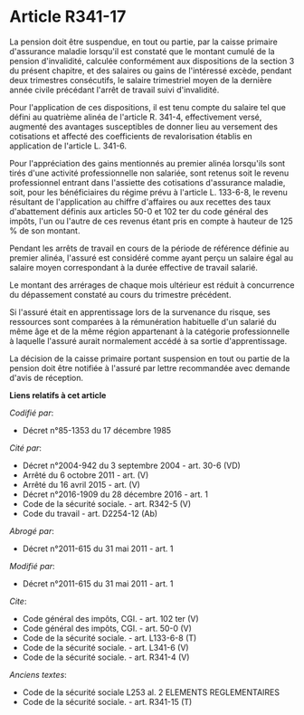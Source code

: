 # Article R341-17

La pension doit être suspendue, en tout ou partie, par la caisse primaire d'assurance maladie lorsqu'il est constaté que le
montant cumulé de la pension d'invalidité, calculée conformément aux dispositions de la section 3 du présent chapitre, et des
salaires ou gains de l'intéressé excède, pendant deux trimestres consécutifs, le salaire trimestriel moyen de la dernière
année civile précédant l'arrêt de travail suivi d'invalidité. 

Pour l'application de ces dispositions, il est tenu compte du salaire tel que défini au quatrième alinéa de l'article R.
341-4, effectivement versé, augmenté des avantages susceptibles de donner lieu au versement des cotisations et affecté des
coefficients de revalorisation établis en application de l'article L. 341-6. 

Pour l'appréciation des gains mentionnés au premier alinéa lorsqu'ils sont tirés d'une activité professionnelle non salariée,
sont retenus soit le revenu professionnel entrant dans l'assiette des cotisations d'assurance maladie, soit, pour les
bénéficiaires du régime prévu à l'article L. 133-6-8, le revenu résultant de l'application au chiffre d'affaires ou aux
recettes des taux d'abattement définis aux articles 50-0 et 102 ter du code général des impôts, l'un ou l'autre de ces
revenus étant pris en compte à hauteur de 125 % de son montant. 

Pendant les arrêts de travail en cours de la période de référence définie au premier alinéa, l'assuré est considéré comme
ayant perçu un salaire égal au salaire moyen correspondant à la durée effective de travail salarié. 

Le montant des arrérages de chaque mois ultérieur est réduit à concurrence du dépassement constaté au cours du trimestre
précédent. 

Si l'assuré était en apprentissage lors de la survenance du risque, ses ressources sont comparées à la rémunération
habituelle d'un salarié du même âge et de la même région appartenant à la catégorie professionnelle à laquelle l'assuré
aurait normalement accédé à sa sortie d'apprentissage. 

La décision de la caisse primaire portant suspension en tout ou partie de la pension doit être notifiée à l'assuré par lettre
recommandée avec demande d'avis de réception.

**Liens relatifs à cet article**

_Codifié par_:

  - Décret n°85-1353 du 17 décembre 1985

_Cité par_:

  - Décret n°2004-942 du 3 septembre 2004 - art. 30-6 (VD)
  - Arrêté du 6 octobre 2011 - art. (V)
  - Arrêté du 16 avril 2015 - art. (V)
  - Décret n°2016-1909 du 28 décembre 2016 - art. 1
  - Code de la sécurité sociale. - art. R342-5 (V)
  - Code du travail - art. D2254-12 (Ab)

_Abrogé par_:

  - Décret n°2011-615 du 31 mai 2011 - art. 1

_Modifié par_:

  - Décret n°2011-615 du 31 mai 2011 - art. 1

_Cite_:

  - Code général des impôts, CGI. - art. 102 ter (V)
  - Code général des impôts, CGI. - art. 50-0 (V)
  - Code de la sécurité sociale. - art. L133-6-8 (T)
  - Code de la sécurité sociale. - art. L341-6 (V)
  - Code de la sécurité sociale. - art. R341-4 (V)

_Anciens textes_:

  - Code de la sécurité sociale L253 al. 2 ELEMENTS REGLEMENTAIRES
  - Code de la sécurité sociale. - art. R341-15 (T)
